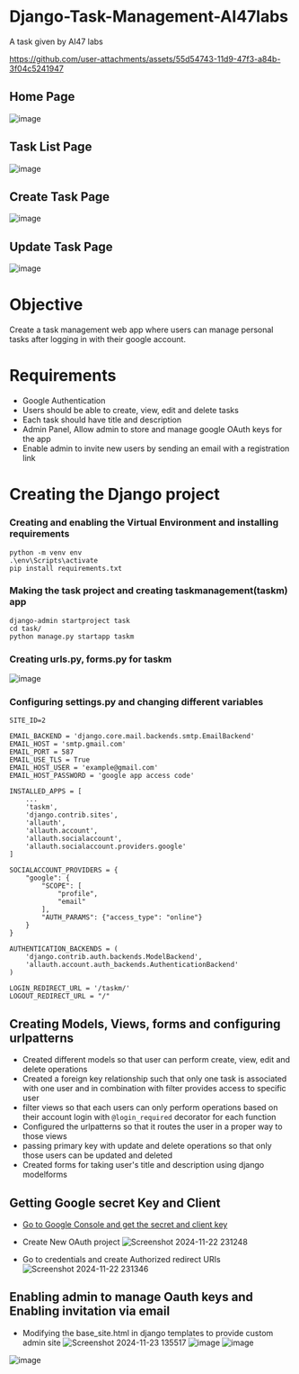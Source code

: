 # Django-Task-Management-AI47labs
A task given by AI47 labs

https://github.com/user-attachments/assets/55d54743-11d9-47f3-a84b-3f04c5241947



## Home Page
![image](https://github.com/user-attachments/assets/13f1ee61-ef16-4c17-9a9f-8ea03fb702f0)

## Task List Page
![image](https://github.com/user-attachments/assets/f7edcadf-1afb-4824-8ac6-238183214442)

## Create Task Page
![image](https://github.com/user-attachments/assets/f6a98e9c-edc2-4872-93b4-9ec249911dd1)

## Update Task Page
![image](https://github.com/user-attachments/assets/041140fe-dd50-4584-b380-472dc07d1310)

# Objective
Create a task management web app where users can manage personal tasks after logging in with their google account.

# Requirements
- Google Authentication
- Users should be able to create, view, edit and delete tasks
- Each task should have title and description
- Admin Panel, Allow admin to store and manage google OAuth keys for the app
- Enable admin to invite new users by sending an email with a registration link

# Creating the Django project
### Creating and enabling the Virtual Environment and installing requirements
```
python -m venv env
.\env\Scripts\activate
pip install requirements.txt
```
### Making the task project and creating taskmanagement(taskm) app
```
django-admin startproject task
cd task/
python manage.py startapp taskm 
```
### Creating urls.py, forms.py for taskm
![image](https://github.com/user-attachments/assets/5b921869-f7eb-410b-8688-f18d30a1edd9)

### Configuring settings.py and changing different variables
```
SITE_ID=2

EMAIL_BACKEND = 'django.core.mail.backends.smtp.EmailBackend'
EMAIL_HOST = 'smtp.gmail.com' 
EMAIL_PORT = 587 
EMAIL_USE_TLS = True 
EMAIL_HOST_USER = 'example@gmail.com' 
EMAIL_HOST_PASSWORD = 'google app access code'

INSTALLED_APPS = [
    ...
    'taskm',
    'django.contrib.sites',
    'allauth',
    'allauth.account',
    'allauth.socialaccount',
    'allauth.socialaccount.providers.google'
]

SOCIALACCOUNT_PROVIDERS = {
    "google": {
        "SCOPE": [
            "profile", 
            "email"
        ],
        "AUTH_PARAMS": {"access_type": "online"}
    }
}

AUTHENTICATION_BACKENDS = (
    'django.contrib.auth.backends.ModelBackend',
    'allauth.account.auth_backends.AuthenticationBackend'
)
 
LOGIN_REDIRECT_URL = '/taskm/'
LOGOUT_REDIRECT_URL = "/"
```

## Creating Models, Views, forms and configuring urlpatterns
- Created different models so that user can perform create, view, edit and delete operations
- Created a foreign key relationship such that only one task is associated with one user and in combination with filter provides access to specific user
- filter views so that each users can only perform operations based on their account login with ```@login_required``` decorator for each function
- Configured the urlpatterns so that it routes the user in a proper way to those views
- passing primary key with update and delete operations so that only those users can be updated and deleted
- Created forms for taking user's title and description using django modelforms

## Getting Google secret Key and Client
- [Go to Google Console and get the secret and client key](https://console.cloud.google.com/apis/credentials/oauthclient)
- Create New OAuth project
![Screenshot 2024-11-22 231248](https://github.com/user-attachments/assets/9f24a07b-80e0-4d51-b141-32a5800a7847)

- Go to credentials and create Authorized redirect URIs
![Screenshot 2024-11-22 231346](https://github.com/user-attachments/assets/88841332-c632-4b6a-87d3-decc307c8952)

## Enabling admin to manage Oauth keys and Enabling invitation via email
- Modifying the base_site.html in django templates to provide custom admin site
![Screenshot 2024-11-23 135517](https://github.com/user-attachments/assets/bfc49a67-c167-408b-9fd7-92008dfcb312)
![image](https://github.com/user-attachments/assets/e0a02618-502d-4c43-8d01-cfef87849f67)
![image](https://github.com/user-attachments/assets/b2f3d1ef-3170-4891-8809-fccae3459592)

![image](https://github.com/user-attachments/assets/2a064fa3-5b35-40cd-ba5e-a6ef1c2dc53f)







